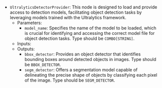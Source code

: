 - `UltralyticsDetectorProvider`: This node is designed to load and provide access to detection models, facilitating object detection tasks by leveraging models trained with the Ultralytics framework.
    - Parameters:
        - `model_name`: Specifies the name of the model to be loaded, which is crucial for identifying and accessing the correct model file for object detection tasks. Type should be `COMBO[STRING]`.
    - Inputs:
    - Outputs:
        - `bbox_detector`: Provides an object detector that identifies bounding boxes around detected objects in images. Type should be `BBOX_DETECTOR`.
        - `segm_detector`: Offers a segmentation model capable of delineating the precise shape of objects by classifying each pixel of the image. Type should be `SEGM_DETECTOR`.

